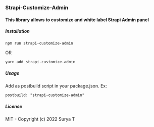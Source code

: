 ### Strapi-Customize-Admin
#### This library allows to customize and white label Strapi Admin panel

##### Installation
```
npm run strapi-customize-admin
```
OR
```
yarn add strapi-customize-admin
```
##### Usage
Add as postbuild script in your package.json. Ex:
```
postbuild: "strapi-customize-admin"
```

##### License
MIT - Copyright (c) 2022 Surya T